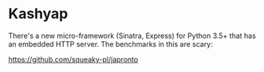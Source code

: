Kashyap
=======


There's a new micro-framework (Sinatra, Express) for Python 3.5+ that
has an embedded HTTP server. The benchmarks in this are scary:

https://github.com/squeaky-pl/japronto
